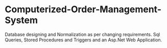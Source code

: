 # Computerized-Order-Management-System

Database designing and Normalization as per changing requirements.
Sql Queries, Stored Procedures and Triggers and an Asp.Net Web Application.
